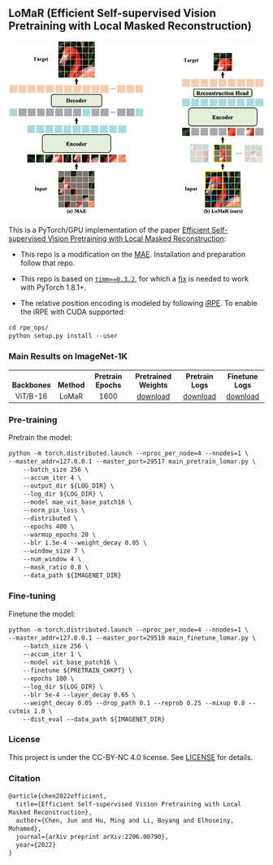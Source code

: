 ## LoMaR (Efficient Self-supervised Vision Pretraining with Local Masked Reconstruction)

<p align="center">
  <img src="assests/model_architecture.jpg" width="500">
</p>


This is a PyTorch/GPU implementation of the paper [Efficient Self-supervised Vision Pretraining with Local Masked Reconstruction](https://arxiv.org/abs/2206.00790):



* This repo is a modification on the [MAE](https://github.com/facebookresearch/mae). Installation and preparation follow that repo.

* This repo is based on [`timm==0.3.2`](https://github.com/rwightman/pytorch-image-models), for which a [fix](https://github.com/rwightman/pytorch-image-models/issues/420#issuecomment-776459842) is needed to work with PyTorch 1.8.1+.

* The relative position encoding is modeled by following [iRPE](https://github.com/microsoft/Cream/tree/main/iRPE). To enable the iRPE with CUDA supported: 
```
cd rpe_ops/
python setup.py install --user
```



### Main Results on ImageNet-1K
<table><tbody>
<!-- START TABLE -->
<!-- TABLE HEADER -->
<th valign="bottom">Backbones</th>
<th valign="bottom">Method</th>
<th valign="bottom">Pretrain Epochs</th>
<th valign="bottom">Pretrained Weights</th>
<th valign="bottom">Pretrain Logs</th>
<th valign="bottom">Finetune Logs</th>
<!-- TABLE BODY -->
<tr><td align="center">ViT/B-16</td>
<td align="center">LoMaR</td>
<td align="center">1600</td>
<td align="center"><a href="https://drive.google.com/file/d/160kBTk95xOOCDVKPmxVADWtfqSMzRexW/view?usp=sharing">download</a></td>
<td align="center"><a href="https://drive.google.com/file/d/1OltaZ1JXVDqkYA72ZjbGRA1QzwAqktsU/view?usp=sharing">download</a></td>
<td align="center"><a href="https://drive.google.com/file/d/1in72Z5ZPcfYuKnfLcwkIjyBOXXPi4CE7/view?usp=sharing">download</a></td>
</tr>
</tbody></table>



### Pre-training
Pretrain the model:

```
python -m torch.distributed.launch --nproc_per_node=4 --nnodes=1 \
--master_addr=127.0.0.1 --master_port=29517 main_pretrain_lomar.py \
    --batch_size 256 \
    --accum_iter 4 \
    --output_dir ${LOG_DIR} \
    --log_dir ${LOG_DIR} \
    --model mae_vit_base_patch16 \
    --norm_pix_loss \
    --distributed \
    --epochs 400 \
    --warmup_epochs 20 \
    --blr 1.5e-4 --weight_decay 0.05 \
    --window_size 7 \
    --num_window 4 \
    --mask_ratio 0.8 \
    --data_path ${IMAGENET_DIR}
```

### Fine-tuning
Finetune the model:

```
python -m torch.distributed.launch --nproc_per_node=4 --nnodes=1 \
--master_addr=127.0.0.1 --master_port=29510 main_finetune_lomar.py \
    --batch_size 256 \
    --accum_iter 1 \
    --model vit_base_patch16 \
    --finetune ${PRETRAIN_CHKPT} \
    --epochs 100 \
    --log_dir ${LOG_DIR} \
    --blr 5e-4 --layer_decay 0.65 \
    --weight_decay 0.05 --drop_path 0.1 --reprob 0.25 --mixup 0.8 --cutmix 1.0 \
    --dist_eval --data_path ${IMAGENET_DIR}

```


### License

This project is under the CC-BY-NC 4.0 license. See [LICENSE](LICENSE) for details.



### Citation

```
@article{chen2022efficient,
  title={Efficient Self-supervised Vision Pretraining with Local Masked Reconstruction},
  author={Chen, Jun and Hu, Ming and Li, Boyang and Elhoseiny, Mohamed},
  journal={arXiv preprint arXiv:2206.00790},
  year={2022}
}
```
